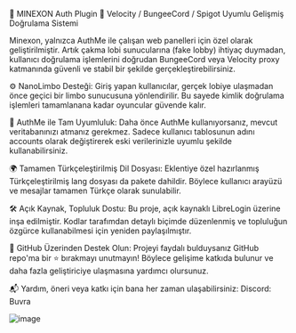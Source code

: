 🎉 MINEXON Auth Plugin
🔐 Velocity / BungeeCord / Spigot Uyumlu Gelişmiş Doğrulama Sistemi

Minexon, yalnızca AuthMe ile çalışan web panelleri için özel olarak geliştirilmiştir. Artık çakma lobi sunucularına (fake lobby) ihtiyaç duymadan, kullanıcı doğrulama işlemlerini doğrudan BungeeCord veya Velocity proxy katmanında güvenli ve stabil bir şekilde gerçekleştirebilirsiniz.

⚙️ NanoLimbo Desteği:
Giriş yapan kullanıcılar, gerçek lobiye ulaşmadan önce geçici bir limbo sunucusuna yönlendirilir. Bu sayede kimlik doğrulama işlemleri tamamlanana kadar oyuncular güvende kalır.

📁 AuthMe ile Tam Uyumluluk:
Daha önce AuthMe kullanıyorsanız, mevcut veritabanınızı atmanız gerekmez. Sadece kullanıcı tablosunun adını accounts olarak değiştirerek eski verilerinizle uyumlu şekilde kullanabilirsiniz.

🌍 Tamamen Türkçeleştirilmiş Dil Dosyası:
Eklentiye özel hazırlanmış Türkçeleştirilmiş lang dosyası da pakete dahildir. Böylece kullanıcı arayüzü ve mesajlar tamamen Türkçe olarak sunulabilir.

🛠️ Açık Kaynak, Topluluk Dostu:
Bu proje, açık kaynaklı LibreLogin üzerine inşa edilmiştir. Kodlar tarafımdan detaylı biçimde düzenlenmiş ve topluluğun özgürce kullanabilmesi için yeniden paylaşılmıştır.

📌 GitHub Üzerinden Destek Olun:
Projeyi faydalı bulduysanız GitHub repo'ma bir ⭐ bırakmayı unutmayın! Böylece gelişime katkıda bulunur ve daha fazla geliştiriciye ulaşmasına yardımcı olursunuz.

📬 Yardım, öneri veya katkı için bana her zaman ulaşabilirsiniz: Discord: Buvra

![image](https://github.com/user-attachments/assets/6d4d9311-ee25-4283-b779-716381f573dc)
